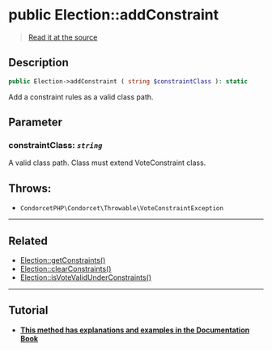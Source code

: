 # public Election::addConstraint

> [Read it at the source](https://github.com/julien-boudry/Condorcet/blob/master/src/Election.php#L346)

## Description    

```php
public Election->addConstraint ( string $constraintClass ): static
```

Add a constraint rules as a valid class path.

## Parameter

### **constraintClass:** *`string`*   
A valid class path. Class must extend VoteConstraint class.    


## Throws:   

* ```CondorcetPHP\Condorcet\Throwable\VoteConstraintException``` 

---------------------------------------

## Related

* [Election::getConstraints()](/Docs/api-reference/Election%20Class/Election--getConstraints().md)    
* [Election::clearConstraints()](/Docs/api-reference/Election%20Class/Election--clearConstraints().md)    
* [Election::isVoteValidUnderConstraints()](/Docs/api-reference/Election%20Class/Election--isVoteValidUnderConstraints().md)    

---------------------------------------

## Tutorial

* **[This method has explanations and examples in the Documentation Book](https://docs.condorcet.io/book/3.AsPhpLibrary/5.Votes/5.VotesConstraints)**    
